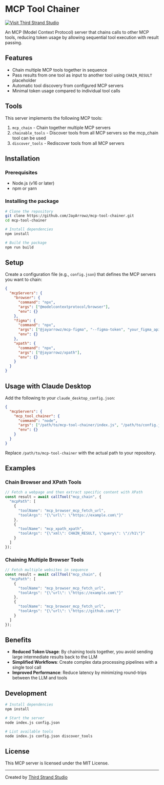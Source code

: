 # MCP Tool Chainer

[![Visit Third Strand Studio](https://img.shields.io/badge/Visit-Third%20Strand%20Studio-blue)](https://thirdstrandstudio.com)

An MCP (Model Context Protocol) server that chains calls to other MCP tools, reducing token usage by allowing sequential tool execution with result passing.

## Features

- Chain multiple MCP tools together in sequence
- Pass results from one tool as input to another tool using `CHAIN_RESULT` placeholder
- Automatic tool discovery from configured MCP servers
- Minimal token usage compared to individual tool calls

## Tools

This server implements the following MCP tools:

1. `mcp_chain` - Chain together multiple MCP servers
2. `chainable_tools` - Discover tools from all MCP servers so the mcp_chain tool can be used
3. `discover_tools` - Rediscover tools from all MCP servers

## Installation

### Prerequisites

* Node.js (v16 or later)
* npm or yarn

### Installing the package

```bash
# Clone the repository
git clone https://github.com/JayArrowz/mcp-tool-chainer.git
cd mcp-tool-chainer

# Install dependencies
npm install

# Build the package
npm run build
```

## Setup

Create a configuration file (e.g., `config.json`) that defines the MCP servers you want to chain:

```json
{
  "mcpServers": {
    "browser": {
      "command": "npx",
      "args": ["@modelcontextprotocol/browser"],
      "env": {}
    },
    "figma": {
      "command": "npx",
      "args": ["@jayarrowz/mcp-figma", "--figma-token", "your_figma_api_key"],
      "env": {}
    },
    "xpath": {
      "command": "npx",
      "args": ["@jayarrowz/xpath"],
      "env": {}
    }
  }
}
```

## Usage with Claude Desktop

Add the following to your `claude_desktop_config.json`:

```json
{
  "mcpServers": {
    "mcp_tool_chainer": {
      "command": "node",
      "args": ["/path/to/mcp-tool-chainer/index.js", "/path/to/config.json"],
      "env": {}
    }
  }
}
```

Replace `/path/to/mcp-tool-chainer` with the actual path to your repository.

## Examples

### Chain Browser and XPath Tools

```javascript
// Fetch a webpage and then extract specific content with XPath
const result = await callTool("mcp_chain", { 
  "mcpPath": [
    {
      "toolName": "mcp_browser_mcp_fetch_url",
      "toolArgs": "{\"url\": \"https://example.com\"}"
    },
    {
      "toolName": "mcp_xpath_xpath",
      "toolArgs": "{\"xml\": CHAIN_RESULT, \"query\": \"//h1\"}"
    }
  ]
});
```

### Chaining Multiple Browser Tools

```javascript
// Fetch multiple websites in sequence
const result = await callTool("mcp_chain", { 
  "mcpPath": [
    {
      "toolName": "mcp_browser_mcp_fetch_url",
      "toolArgs": "{\"url\": \"https://example.com\"}"
    },
    {
      "toolName": "mcp_browser_mcp_fetch_url",
      "toolArgs": "{\"url\": \"https://github.com\"}"
    }
  ]
});
```

## Benefits

- **Reduced Token Usage**: By chaining tools together, you avoid sending large intermediate results back to the LLM
- **Simplified Workflows**: Create complex data processing pipelines with a single tool call
- **Improved Performance**: Reduce latency by minimizing round-trips between the LLM and tools

## Development

```bash
# Install dependencies
npm install

# Start the server
node index.js config.json

# List available tools
node index.js config.json discover_tools
```

## License

This MCP server is licensed under the MIT License.

---

Created by [Third Strand Studio](https://thirdstrandstudio.com)
